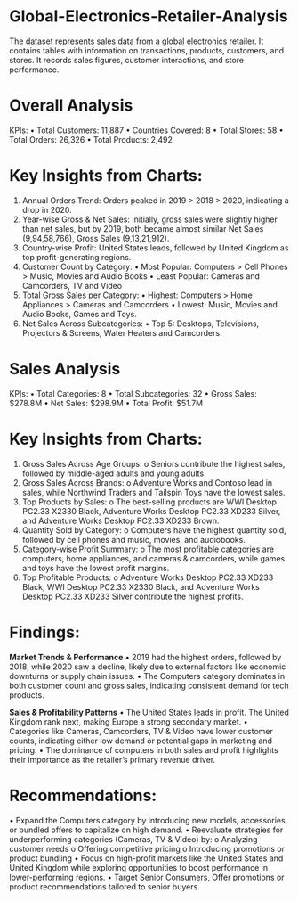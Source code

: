 # Global-Electronics-Retailer-Analysis
The dataset represents sales data from a global electronics retailer. It contains tables with information on transactions, products, customers, and stores. It records sales figures, customer interactions, and store performance.

# Overall Analysis
KPIs:
•	Total Customers: 11,887
•	Countries Covered: 8
•	Total Stores: 58
•	Total Orders: 26,326
•	Total Products: 2,492

# Key Insights from Charts:
1.	Annual Orders Trend: Orders peaked in 2019 > 2018 > 2020, indicating a drop in 2020.
2.	 Year-wise Gross & Net Sales: Initially, gross sales were slightly higher than net sales, but by 2019, both became almost similar Net Sales (9,94,58,766), Gross Sales (9,13,21,912).
3.	 Country-wise Profit: United States leads, followed by United Kingdom as top profit-generating regions.
4.	Customer Count by Category:
•	Most Popular: Computers > Cell Phones > Music, Movies and Audio Books
•	Least Popular: Cameras and Camcorders, TV and Video
5. Total Gross Sales per Category:
•	Highest: Computers > Home Appliances > Cameras and Camcorders
•	Lowest: Music, Movies and Audio Books, Games and Toys.
6.  Net Sales Across Subcategories:
•	Top 5: Desktops, Televisions, Projectors & Screens, Water Heaters and Camcorders.

# Sales Analysis
KPIs:
•	Total Categories: 8
•	Total Subcategories: 32
•	Gross Sales: $278.8M
•	Net Sales: $298.9M
•	Total Profit: $51.7M


# Key Insights from Charts:
1.	Gross Sales Across Age Groups:
o	Seniors contribute the highest sales, followed by middle-aged adults and young adults.
2.	Gross Sales Across Brands:
o	Adventure Works and Contoso lead in sales, while Northwind Traders and Tailspin Toys have the lowest sales.
3.	Top Products by Sales:
o	The best-selling products are WWI Desktop PC2.33 X2330 Black, Adventure Works Desktop PC2.33 XD233 Silver, and Adventure Works Desktop PC2.33 XD233 Brown.
4.	Quantity Sold by Category:
o	Computers have the highest quantity sold, followed by cell phones and music, movies, and audiobooks.
5.	Category-wise Profit Summary:
o	The most profitable categories are computers, home appliances, and cameras & camcorders, while games and toys have the lowest profit margins.
6.	Top Profitable Products:
o	Adventure Works Desktop PC2.33 XD233 Black, WWI Desktop PC2.33 X2330 Black, and Adventure Works Desktop PC2.33 XD233 Silver contribute the highest profits.


# Findings:

 **Market Trends & Performance**
•	2019 had the highest orders, followed by 2018, while 2020 saw a decline, likely due to external factors like economic downturns or supply chain issues.
•	The Computers category dominates in both customer count and gross sales, indicating consistent demand for tech products. 

**Sales & Profitability Patterns**
•	The United States leads in profit. The United Kingdom rank next, making Europe a strong secondary market.
•	Categories like Cameras, Camcorders, TV & Video have lower customer counts, indicating either low demand or potential gaps in marketing and pricing.
•	The dominance of computers in both sales and profit highlights their importance as the retailer’s primary revenue driver. 

# Recommendations:

•	Expand the Computers category by introducing new models, accessories, or bundled offers to capitalize on high demand.
•	Reevaluate strategies for underperforming categories (Cameras, TV & Video) by: 
o	Analyzing customer needs
o	Offering competitive pricing
o	Introducing promotions or product bundling
•	Focus on high-profit markets like the United States and United Kingdom while exploring opportunities to boost performance in lower-performing regions.
•	Target Senior Consumers, Offer promotions or product recommendations tailored to senior buyers.





